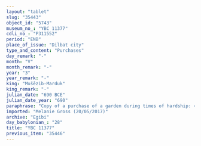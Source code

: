 ```yaml
---
layout: "tablet"
slug: "35443"
object_id: "5743"
museum_no_: "YBC 11377"
cdli_no_: "P311552"
period: "ENB"
place_of_issue: "Dilbat city"
type_and_content: "Purchases"
day_remark: "-"
month: "V"
month_remark: "-"
year: "3"
year_remark: "-"
king: "Mušēzib-Marduk"
king_remark: "-"
julian_date: "690 BCE"
julian_date_year: "690"
paraphrase: "Copy of a purchase of a garden during times of hardship: <strong>A</strong> purchases from the brothers? <strong>B<sub>1</sub></strong>, <strong>B<sub>2</sub></strong>, <strong>B<sub>3</sub></strong> and<strong> B<sub>4</sub></strong> a garden, part of the land of <strong>C</strong>. The sold garden is located at the Lagamal Canal (<em>harru &scaron;a Lagamal</em>) in Dilbat. Witnesses and the scribe. Fingernail impressions.<br /> <br /> <strong>A</strong> = Bēl-iqī&scaron;a//Ṭābihu; <strong>B<sub>1</sub></strong> = Ea-ibni; <strong>B<sub>2</sub></strong> = Munnabittu; <strong>B<sub>3</sub></strong> = Nergal-ēṭer; <strong>B<sub>4</sub></strong> = Nab&ucirc;-gāmil/&Scaron;umāya; <strong>C</strong> = &Scaron;umāya/Basia"
imported: "Melanie Gross (20/05/2017)"
archive: "Egibi"
day_babylonian_: "28"
title: "YBC 11377"
previous_item: "35446"
---
```

